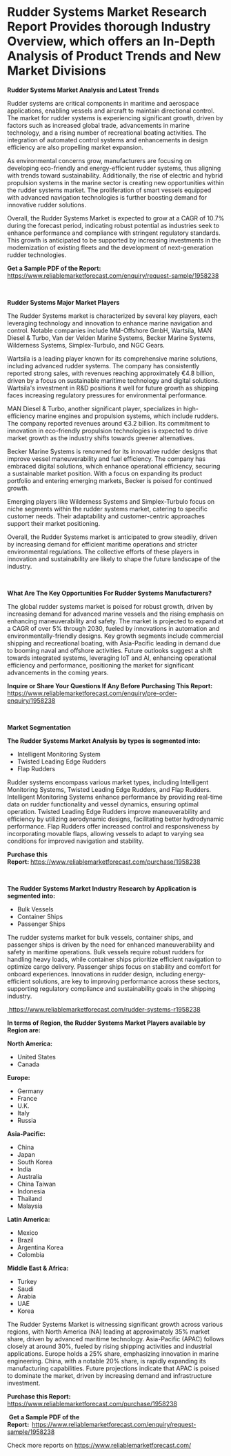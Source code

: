 <p><h1>Rudder Systems Market Research Report Provides thorough Industry Overview, which offers an In-Depth Analysis of Product Trends and New Market Divisions</h1></p><p><strong>Rudder Systems Market Analysis and Latest Trends</strong></p>
<p><p>Rudder systems are critical components in maritime and aerospace applications, enabling vessels and aircraft to maintain directional control. The market for rudder systems is experiencing significant growth, driven by factors such as increased global trade, advancements in marine technology, and a rising number of recreational boating activities. The integration of automated control systems and enhancements in design efficiency are also propelling market expansion. </p><p>As environmental concerns grow, manufacturers are focusing on developing eco-friendly and energy-efficient rudder systems, thus aligning with trends toward sustainability. Additionally, the rise of electric and hybrid propulsion systems in the marine sector is creating new opportunities within the rudder systems market. The proliferation of smart vessels equipped with advanced navigation technologies is further boosting demand for innovative rudder solutions. </p><p>Overall, the Rudder Systems Market is expected to grow at a CAGR of 10.7% during the forecast period, indicating robust potential as industries seek to enhance performance and compliance with stringent regulatory standards. This growth is anticipated to be supported by increasing investments in the modernization of existing fleets and the development of next-generation rudder technologies.</p></p>
<p><strong>Get a Sample PDF of the Report:&nbsp;</strong> <a href="https://www.reliablemarketforecast.com/enquiry/request-sample/1958238?utm_campaign=3538&utm_medium=2&utm_source=Github&utm_content=ia&utm_term=11042025&utm_id=rudder-systems">https://www.reliablemarketforecast.com/enquiry/request-sample/1958238</a></p>
<p>&nbsp;</p>
<p><strong>Rudder Systems Major Market Players</strong></p>
<p><p>The Rudder Systems market is characterized by several key players, each leveraging technology and innovation to enhance marine navigation and control. Notable companies include MM-Offshore GmbH, Wartsila, MAN Diesel & Turbo, Van der Velden Marine Systems, Becker Marine Systems, Wilderness Systems, Simplex-Turbulo, and NGC Gears.</p><p>Wartsila is a leading player known for its comprehensive marine solutions, including advanced rudder systems. The company has consistently reported strong sales, with revenues reaching approximately €4.8 billion, driven by a focus on sustainable maritime technology and digital solutions. Wartsila's investment in R&D positions it well for future growth as shipping faces increasing regulatory pressures for environmental performance.</p><p>MAN Diesel & Turbo, another significant player, specializes in high-efficiency marine engines and propulsion systems, which include rudders. The company reported revenues around €3.2 billion. Its commitment to innovation in eco-friendly propulsion technologies is expected to drive market growth as the industry shifts towards greener alternatives.</p><p>Becker Marine Systems is renowned for its innovative rudder designs that improve vessel maneuverability and fuel efficiency. The company has embraced digital solutions, which enhance operational efficiency, securing a sustainable market position. With a focus on expanding its product portfolio and entering emerging markets, Becker is poised for continued growth.</p><p>Emerging players like Wilderness Systems and Simplex-Turbulo focus on niche segments within the rudder systems market, catering to specific customer needs. Their adaptability and customer-centric approaches support their market positioning.</p><p>Overall, the Rudder Systems market is anticipated to grow steadily, driven by increasing demand for efficient maritime operations and stricter environmental regulations. The collective efforts of these players in innovation and sustainability are likely to shape the future landscape of the industry.</p></p>
<p>&nbsp;</p>
<p><strong>What Are The Key Opportunities For Rudder Systems Manufacturers?</strong></p>
<p><p>The global rudder systems market is poised for robust growth, driven by increasing demand for advanced marine vessels and the rising emphasis on enhancing maneuverability and safety. The market is projected to expand at a CAGR of over 5% through 2030, fueled by innovations in automation and environmentally-friendly designs. Key growth segments include commercial shipping and recreational boating, with Asia-Pacific leading in demand due to booming naval and offshore activities. Future outlooks suggest a shift towards integrated systems, leveraging IoT and AI, enhancing operational efficiency and performance, positioning the market for significant advancements in the coming years.</p></p>
<p><strong>Inquire or Share Your Questions If Any Before Purchasing This Report:</strong> <a href="https://www.reliablemarketforecast.com/enquiry/pre-order-enquiry/1958238?utm_campaign=3538&utm_medium=2&utm_source=Github&utm_content=ia&utm_term=11042025&utm_id=rudder-systems">https://www.reliablemarketforecast.com/enquiry/pre-order-enquiry/1958238</a></p>
<p>&nbsp;</p>
<p><strong>Market Segmentation</strong></p>
<p><strong>The Rudder Systems Market Analysis by types is segmented into:</strong></p>
<p><ul><li>Intelligent Monitoring System</li><li>Twisted Leading Edge Rudders</li><li>Flap Rudders</li></ul></p>
<p><p>Rudder systems encompass various market types, including Intelligent Monitoring Systems, Twisted Leading Edge Rudders, and Flap Rudders. Intelligent Monitoring Systems enhance performance by providing real-time data on rudder functionality and vessel dynamics, ensuring optimal operation. Twisted Leading Edge Rudders improve maneuverability and efficiency by utilizing aerodynamic designs, facilitating better hydrodynamic performance. Flap Rudders offer increased control and responsiveness by incorporating movable flaps, allowing vessels to adapt to varying sea conditions for improved navigation and stability.</p></p>
<p><strong>Purchase this Report:&nbsp;</strong><a href="https://www.reliablemarketforecast.com/purchase/1958238?utm_campaign=3538&utm_medium=2&utm_source=Github&utm_content=ia&utm_term=11042025&utm_id=rudder-systems">https://www.reliablemarketforecast.com/purchase/1958238</a></p>
<p>&nbsp;</p>
<p><strong>The Rudder Systems Market Industry Research by Application is segmented into:</strong></p>
<p><ul><li>Bulk Vessels</li><li>Container Ships</li><li>Passenger Ships</li></ul></p>
<p><p>The rudder systems market for bulk vessels, container ships, and passenger ships is driven by the need for enhanced maneuverability and safety in maritime operations. Bulk vessels require robust rudders for handling heavy loads, while container ships prioritize efficient navigation to optimize cargo delivery. Passenger ships focus on stability and comfort for onboard experiences. Innovations in rudder design, including energy-efficient solutions, are key to improving performance across these sectors, supporting regulatory compliance and sustainability goals in the shipping industry.</p></p>
<p><a href="https://www.reliablemarketforecast.com/rudder-systems-r1958238?utm_campaign=3538&utm_medium=2&utm_source=Github&utm_content=ia&utm_term=11042025&utm_id=rudder-systems">&nbsp;https://www.reliablemarketforecast.com/rudder-systems-r1958238</a></p>
<p><strong>In terms of Region, the Rudder Systems Market Players available by Region are:</strong></p>
<p>
    <p> <strong> North America: </strong>
        <ul>
            <li>United States</li>
            <li>Canada</li>
        </ul>
        </p> 
    <p> <strong> Europe: </strong>
        <ul>
            <li>Germany</li>
            <li>France</li>
            <li>U.K.</li>
            <li>Italy</li>
            <li>Russia</li>
        </ul>
        </p> 
    <p> <strong> Asia-Pacific: </strong>
        <ul>
            <li>China</li>
            <li>Japan</li>
            <li>South Korea</li>
            <li>India</li>
            <li>Australia</li>
            <li>China Taiwan</li>
            <li>Indonesia</li>
            <li>Thailand</li>
            <li>Malaysia</li>
        </ul>
        </p> 
    <p> <strong> Latin America: </strong>
        <ul>
            <li>Mexico</li>
            <li>Brazil</li>
            <li>Argentina Korea</li>
            <li>Colombia</li>
        </ul>
        </p> 
    <p> <strong> Middle East & Africa: </strong>
        <ul>
            <li>Turkey</li>
            <li>Saudi</li>
            <li>Arabia</li>
            <li>UAE</li>
            <li>Korea</li>
        </ul>
    </p>
    </p>
<p><p>The Rudder Systems Market is witnessing significant growth across various regions, with North America (NA) leading at approximately 35% market share, driven by advanced maritime technology. Asia-Pacific (APAC) follows closely at around 30%, fueled by rising shipping activities and industrial applications. Europe holds a 25% share, emphasizing innovation in marine engineering. China, with a notable 20% share, is rapidly expanding its manufacturing capabilities. Future projections indicate that APAC is poised to dominate the market, driven by increasing demand and infrastructure investment.</p></p>
<p><strong>Purchase this Report: </strong><a href="https://www.reliablemarketforecast.com/purchase/1958238?utm_campaign=3538&utm_medium=2&utm_source=Github&utm_content=ia&utm_term=11042025&utm_id=rudder-systems">https://www.reliablemarketforecast.com/purchase/1958238</a></p>
<p>&nbsp;<strong>Get a Sample PDF of the Report:&nbsp;&nbsp;</strong><a href="https://www.reliablemarketforecast.com/enquiry/request-sample/1958238?utm_campaign=3538&utm_medium=2&utm_source=Github&utm_content=ia&utm_term=11042025&utm_id=rudder-systems">https://www.reliablemarketforecast.com/enquiry/request-sample/1958238</a></p>
<p><strong></strong></p>
<p>Check more reports on <a href="https://www.reliablemarketforecast.com/?utm_campaign=3538&utm_medium=2&utm_source=Github&utm_content=ia&utm_term=11042025&utm_id=rudder-systems">https://www.reliablemarketforecast.com/</a></p>